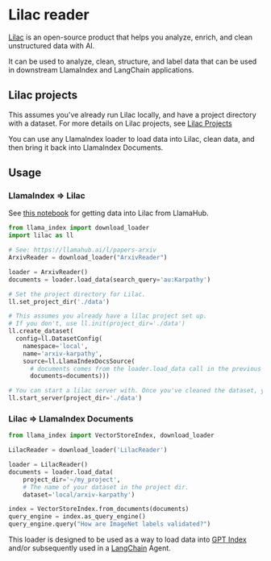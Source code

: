 # Lilac reader

[Lilac](https://lilacml.com/) is an open-source product that helps you analyze, enrich, and clean unstructured data with AI.

It can be used to analyze, clean, structure, and label data that can be used in downstream LlamaIndex and LangChain applications.

## Lilac projects

This assumes you've already run Lilac locally, and have a project directory with a dataset. For more details on Lilac projects, see [Lilac Projects](https://lilacml.com/projects/projects.html)

You can use any LlamaIndex loader to load data into Lilac, clean data, and then bring it back into LlamaIndex Documents.

## Usage

### LlamaIndex => Lilac

See [this notebook](https://github.com/lilacai/lilac/blob/main/notebooks/LlamaIndexLoader.ipynb) for getting data into Lilac from LlamaHub.

```python
from llama_index import download_loader
import lilac as ll

# See: https://llamahub.ai/l/papers-arxiv
ArxivReader = download_loader("ArxivReader")

loader = ArxivReader()
documents = loader.load_data(search_query='au:Karpathy')

# Set the project directory for Lilac.
ll.set_project_dir('./data')

# This assumes you already have a lilac project set up.
# If you don't, use ll.init(project_dir='./data')
ll.create_dataset(
  config=ll.DatasetConfig(
    namespace='local',
    name='arxiv-karpathy',
    source=ll.LlamaIndexDocsSource(
      # documents comes from the loader.load_data call in the previous cell.
      documents=documents)))

# You can start a lilac server with. Once you've cleaned the dataset, you can come back into GPTIndex.
ll.start_server(project_dir='./data')
```



### Lilac => LlamaIndex Documents

```python
from llama_index import VectorStoreIndex, download_loader

LilacReader = download_loader('LilacReader')

loader = LilacReader()
documents = loader.load_data(
    project_dir='~/my_project',
    # The name of your dataset in the project dir.
    dataset='local/arxiv-karpathy')

index = VectorStoreIndex.from_documents(documents)
query_engine = index.as_query_engine()
query_engine.query("How are ImageNet labels validated?")
```

This loader is designed to be used as a way to load data into [GPT Index](https://github.com/run-llama/llama_index/tree/main/llama_index) and/or subsequently used in a [LangChain](https://github.com/hwchase17/langchain) Agent.